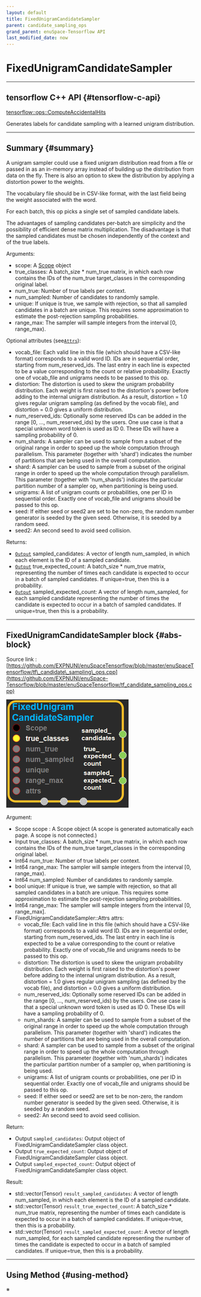 ```yaml
--- 
layout: default 
title: FixedUnigramCandidateSampler 
parent: candidate_sampling_ops 
grand_parent: enuSpace-Tensorflow API 
last_modified_date: now 
--- 
```


# FixedUnigramCandidateSampler

---

## tensorflow C++ API {#tensorflow-c-api}

[tensorflow::ops::ComputeAccidentalHits](https://www.tensorflow.org/api_docs/cc/class/tensorflow/ops/compute-accidental-hits.html)

Generates labels for candidate sampling with a learned unigram distribution.

---

## Summary {#summary}

A unigram sampler could use a fixed unigram distribution read from a file or passed in as an in-memory array instead of building up the distribution from data on the fly. There is also an option to skew the distribution by applying a distortion power to the weights.

The vocabulary file should be in CSV-like format, with the last field being the weight associated with the word.

For each batch, this op picks a single set of sampled candidate labels.

The advantages of sampling candidates per-batch are simplicity and the possibility of efficient dense matrix multiplication. The disadvantage is that the sampled candidates must be chosen independently of the context and of the true labels.

Arguments:

* scope: A [Scope](https://www.tensorflow.org/versions/r1.4/api_docs/cc/class/tensorflow/scope.html#classtensorflow_1_1_scope) object
* true\_classes: A batch\_size \* num\_true matrix, in which each row contains the IDs of the num\_true target\_classes in the corresponding original label.
* num\_true: Number of true labels per context.
* num\_sampled: Number of candidates to randomly sample.
* unique: If unique is true, we sample with rejection, so that all sampled candidates in a batch are unique. This requires some approximation to estimate the post-rejection sampling probabilities.
* range\_max: The sampler will sample integers from the interval \[0, range\_max\).

Optional attributes \(see[`Attrs`](https://www.tensorflow.org/versions/r1.4/api_docs/cc/struct/tensorflow/ops/fixed-unigram-candidate-sampler/attrs.html#structtensorflow_1_1ops_1_1_fixed_unigram_candidate_sampler_1_1_attrs)\):

* vocab\_file: Each valid line in this file \(which should have a CSV-like format\) corresponds to a valid word ID. IDs are in sequential order, starting from num\_reserved\_ids. The last entry in each line is expected to be a value corresponding to the count or relative probability. Exactly one of vocab\_file and unigrams needs to be passed to this op.
* distortion: The distortion is used to skew the unigram probability distribution. Each weight is first raised to the distortion's power before adding to the internal unigram distribution. As a result, distortion = 1.0 gives regular unigram sampling \(as defined by the vocab file\), and distortion = 0.0 gives a uniform distribution.
* num\_reserved\_ids: Optionally some reserved IDs can be added in the range \[0, ..., num\_reserved\_ids\) by the users. One use case is that a special unknown word token is used as ID 0. These IDs will have a sampling probability of 0.
* num\_shards: A sampler can be used to sample from a subset of the original range in order to speed up the whole computation through parallelism. This parameter \(together with 'shard'\) indicates the number of partitions that are being used in the overall computation.
* shard: A sampler can be used to sample from a subset of the original range in order to speed up the whole computation through parallelism. This parameter \(together with 'num\_shards'\) indicates the particular partition number of a sampler op, when partitioning is being used.
* unigrams: A list of unigram counts or probabilities, one per ID in sequential order. Exactly one of vocab\_file and unigrams should be passed to this op.
* seed: If either seed or seed2 are set to be non-zero, the random number generator is seeded by the given seed. Otherwise, it is seeded by a random seed.
* seed2: An second seed to avoid seed collision.

Returns:

* [`Output`](https://www.tensorflow.org/versions/r1.4/api_docs/cc/class/tensorflow/output.html#classtensorflow_1_1_output) sampled\_candidates: A vector of length num\_sampled, in which each element is the ID of a sampled candidate.
* [`Output`](https://www.tensorflow.org/versions/r1.4/api_docs/cc/class/tensorflow/output.html#classtensorflow_1_1_output) true\_expected\_count: A batch\_size \* num\_true matrix, representing the number of times each candidate is expected to occur in a batch of sampled candidates. If unique=true, then this is a probability.
* [`Output`](https://www.tensorflow.org/versions/r1.4/api_docs/cc/class/tensorflow/output.html#classtensorflow_1_1_output) sampled\_expected\_count: A vector of length num\_sampled, for each sampled candidate representing the number of times the candidate is expected to occur in a batch of sampled candidates. If unique=true, then this is a probability.

---

## FixedUnigramCandidateSampler block {#abs-block}

Source link : [https://github.com/EXPNUNI/enuSpaceTensorflow/blob/master/enuSpaceTensorflow/tf\_candidate\_sampling\_ops.cpp](https://github.com/EXPNUNI/enuSpace-Tensorflow/blob/master/enuSpaceTensorflow/tf_candidate_sampling_ops.cpp)

![](../assets/candidate_sampling_ops/fixedunigramcandidatesampler1.png)

Argument:

* Scope scope : A Scope object \(A scope is generated automatically each page. A scope is not connected.\)
* Input true\_classes: A batch\_size \* num\_true matrix, in which each row contains the IDs of the num\_true target\_classes in the corresponding original label.
* Int64 num\_true: Number of true labels per context.
* Int64 range\_max: The sampler will sample integers from the interval \[0, range\_max\).
* Int64 num\_sampled: Number of candidates to randomly sample.
* bool unique: If unique is true, we sample with rejection, so that all sampled candidates in a batch are unique. This requires some approximation to estimate the post-rejection sampling probabilities.
* Int64 range\_max: The sampler will sample integers from the interval \[0, range\_max\].
* FixedUnigramCandidateSampler::Attrs attrs:
  * vocab\_file: Each valid line in this file \(which should have a CSV-like format\) corresponds to a valid word ID. IDs are in sequential order, starting from num\_reserved\_ids. The last entry in each line is expected to be a value corresponding to the count or relative probability. Exactly one of vocab\_file and unigrams needs to be passed to this op.
  * distortion: The distortion is used to skew the unigram probability distribution. Each weight is first raised to the distortion's power before adding to the internal unigram distribution. As a result, distortion = 1.0 gives regular unigram sampling \(as defined by the vocab file\), and distortion = 0.0 gives a uniform distribution.
  * num\_reserved\_ids: Optionally some reserved IDs can be added in the range \[0, ..., num\_reserved\_ids\) by the users. One use case is that a special unknown word token is used as ID 0. These IDs will have a sampling probability of 0.
  * num\_shards: A sampler can be used to sample from a subset of the original range in order to speed up the whole computation through parallelism. This parameter \(together with 'shard'\) indicates the number of partitions that are being used in the overall computation.
  * shard: A sampler can be used to sample from a subset of the original range in order to speed up the whole computation through parallelism. This parameter \(together with 'num\_shards'\) indicates the particular partition number of a sampler op, when partitioning is being used.
  * unigrams: A list of unigram counts or probabilities, one per ID in sequential order. Exactly one of vocab\_file and unigrams should be passed to this op.
  * seed: If either seed or seed2 are set to be non-zero, the random number generator is seeded by the given seed. Otherwise, it is seeded by a random seed.
  * seed2: An second seed to avoid seed collision.

Return:

* Output `sampled_candidates`: Output object of FixedUnigramCandidateSampler class object. 
* Output `true_expected_count`: Output object of FixedUnigramCandidateSampler class object. 
* Output `sampled_expected_count`: Output object of FixedUnigramCandidateSampler class object. 

Result:

* std::vector\(Tensor\) `result_sampled_candidates`: A vector of length num\_sampled, in which each element is the ID of a sampled candidate.
* std::vector\(Tensor\) `result_true_expected_count`: A batch\_size \* num\_true matrix, representing the number of times each candidate is expected to occur in a batch of sampled candidates. If unique=true, then this is a probability.
* std::vector\(Tensor\) `result_sampled_expected_count`: A vector of length num\_sampled, for each sampled candidate representing the number of times the candidate is expected to occur in a batch of sampled candidates. If unique=true, then this is a probability.

---

## Using Method {#using-method}

※

